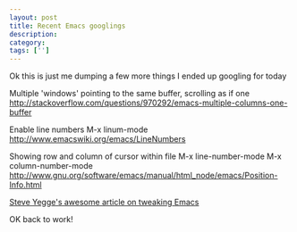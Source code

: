 ```yaml
---
layout: post
title: Recent Emacs googlings
description: 
category:
tags: ['']
---
```


Ok this is just me dumping a few more things I ended up googling for today

Multiple 'windows' pointing to the same buffer, scrolling as if one
http://stackoverflow.com/questions/970292/emacs-multiple-columns-one-buffer

Enable line numbers
M-x linum-mode
<a href="http://www.emacswiki.org/emacs/LineNumbers">http://www.emacswiki.org/emacs/LineNumbers</a>

Showing row and column of cursor within file
M-x line-number-mode
M-x column-number-mode
<a href="http://www.gnu.org/software/emacs/manual/html_node/emacs/Position-Info.html">http://www.gnu.org/software/emacs/manual/html_node/emacs/Position-Info.html</a>

<a href="https://sites.google.com/site/steveyegge2/effective-emacs">Steve Yegge's awesome article on tweaking Emacs</a>

OK back to work!